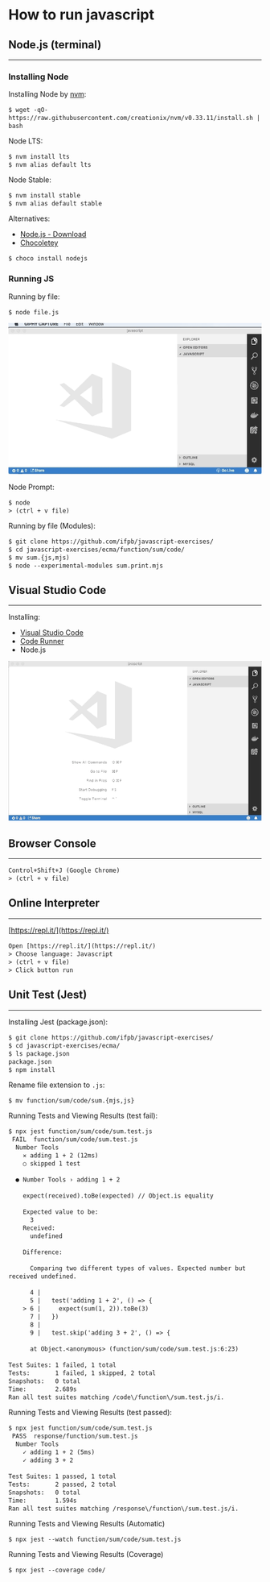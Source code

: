 # How to run javascript

## Node.js (terminal)
---

### Installing Node

Installing Node by [nvm](https://github.com/creationix/nvm):
```
$ wget -qO- https://raw.githubusercontent.com/creationix/nvm/v0.33.11/install.sh | bash
```

Node LTS:
```
$ nvm install lts
$ nvm alias default lts
```

Node Stable:
```
$ nvm install stable
$ nvm alias default stable
```

Alternatives:
- [Node.js - Download](https://nodejs.org/en/)
- [Chocoletey](https://chocolatey.org)

```
$ choco install nodejs
```

### Running JS

Running by file:

```
$ node file.js
```

![vscode](running-vscode-terminal.gif)

Node Prompt:
```
$ node
> (ctrl + v file)
```

Running by file (Modules):
```
$ git clone https://github.com/ifpb/javascript-exercises/
$ cd javascript-exercises/ecma/function/sum/code/
$ mv sum.{js,mjs)
$ node --experimental-modules sum.print.mjs
```

## Visual Studio Code
---

Installing:
- [Visual Studio Code](https://code.visualstudio.com/)
- [Code Runner](https://marketplace.visualstudio.com/items?itemName=formulahendry.code-runner)
- Node.js

<!-- (run, debug, jest, chrome) -->

![vscode](running-vscode.gif)

## Browser Console
---

```
Control+Shift+J (Google Chrome)
> (ctrl + v file)
```

## Online Interpreter
---

[https://repl.it/](https://repl.it/)
```
Open [https://repl.it/](https://repl.it/)
> Choose language: Javascript
> (ctrl + v file)
> Click button run
```

## Unit Test (Jest)
---

Installing Jest (package.json):
```
$ git clone https://github.com/ifpb/javascript-exercises/
$ cd javascript-exercises/ecma/
$ ls package.json
package.json
$ npm install
```

Rename file extension to `.js`:
```
$ mv function/sum/code/sum.{mjs,js}
```

Running Tests and Viewing Results (test fail):
```
$ npx jest function/sum/code/sum.test.js
 FAIL  function/sum/code/sum.test.js
  Number Tools
    ✕ adding 1 + 2 (12ms)
    ○ skipped 1 test

  ● Number Tools › adding 1 + 2

    expect(received).toBe(expected) // Object.is equality

    Expected value to be:
      3
    Received:
      undefined

    Difference:

      Comparing two different types of values. Expected number but received undefined.

      4 |
      5 |   test('adding 1 + 2', () => {
    > 6 |     expect(sum(1, 2)).toBe(3)
      7 |   })
      8 |
      9 |   test.skip('adding 3 + 2', () => {

      at Object.<anonymous> (function/sum/code/sum.test.js:6:23)

Test Suites: 1 failed, 1 total
Tests:       1 failed, 1 skipped, 2 total
Snapshots:   0 total
Time:        2.689s
Ran all test suites matching /code\/function\/sum.test.js/i.
```

Running Tests and Viewing Results (test passed):
```
$ npx jest function/sum/code/sum.test.js
 PASS  response/function/sum.test.js
  Number Tools
    ✓ adding 1 + 2 (5ms)
    ✓ adding 3 + 2

Test Suites: 1 passed, 1 total
Tests:       2 passed, 2 total
Snapshots:   0 total
Time:        1.594s
Ran all test suites matching /response\/function\/sum.test.js/i.
```

Running Tests and Viewing Results (Automatic)
```
$ npx jest --watch function/sum/code/sum.test.js
```

Running Tests and Viewing Results (Coverage)
```
$ npx jest --coverage code/ 
```